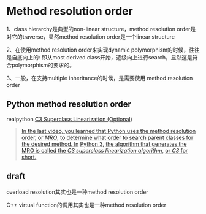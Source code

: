 # Method resolution order

1、class hierarchy是典型的non-linear structure，method resolution order是对它的traverse，显然method resolution order是一个linear structure

2、在使用method resolution order来实现dynamic polymorphism的时候，往往是自底向上的: 即从most derived class开始，逐级向上进行search，显然这是符合polymorphism的要求的。

3、一般，在支持multiple inheritance的时候，是需要使用 method resolution order

## Python method resolution order

realpython [C3 Superclass Linearization (Optional)](https://realpython.com/lessons/c3-superclass-linearization-optional/)

> [In the last video, you learned that Python uses the method resolution order, or *MRO*,](https://realpython.com/lessons/c3-superclass-linearization-optional/#t=0.54) [to determine what order to search parent classes for the desired method. In](https://realpython.com/lessons/c3-superclass-linearization-optional/#t=7.5600000000000005) [Python 3,](https://realpython.com/lessons/c3-superclass-linearization-optional/#t=13.08) [the algorithm that generates the MRO is called the *C3 superclass linearization algorithm*,](https://realpython.com/lessons/c3-superclass-linearization-optional/#t=14.13) [or *C3* for short.](https://realpython.com/lessons/c3-superclass-linearization-optional/#t=21.0)





## draft

overload resolution其实也是一种method resolution order

C++ virtual function的调用其实也是一种method resolution order

